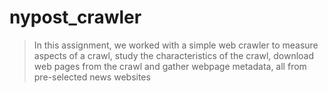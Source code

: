 # nypost_crawler

> In this assignment, we worked with a simple web crawler to measure aspects of a crawl, study the characteristics of the crawl, download web pages from the crawl and gather webpage metadata, all from pre-selected news websites
